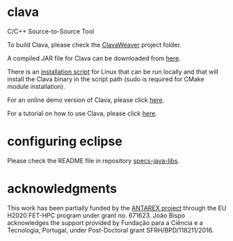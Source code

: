 # clava
C/C++ Source-to-Source Tool

To build Clava, please check the [ClavaWeaver](https://github.com/specs-feup/clava/tree/master/ClavaWeaver) project folder.

A compiled JAR file for Clava can be downloaded from [here](http://specs.fe.up.pt/tools/clava.jar).

There is an [installation script](http://specs.fe.up.pt/tools/clava/clava-update) for Linux that can be run locally and that will install the Clava binary in the script path (sudo is required for CMake module installation).

For an online demo version of Clava, please click [here](http://specs.fe.up.pt/tools/clava/).

For a tutorial on how to use Clava, please click [here](https://github.com/specs-feup/specs-lara/tree/master/2018-PACT).


# configuring eclipse

Please check the README file in repository [specs-java-libs](https://github.com/specs-feup/specs-java-libs).

# acknowledgments

This work has been partially funded by the [ANTAREX project](http://antarex-project.eu) through the EU H2020 FET-HPC program under grant no. 671623. João Bispo acknowledges the support provided by Fundação para a Ciência e a Tecnologia, Portugal, under Post-Doctoral grant SFRH/BPD/118211/2016.
